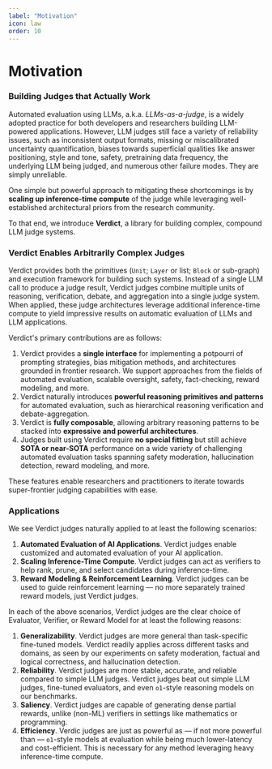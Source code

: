 ```yaml
---
label: "Motivation"
icon: law
order: 10
---
```


# Motivation

<!-- *TODO: rewrite; convey the lack of tooling in the emerging theme of scaling inference-time compute*
* no training needed
* a single reasoning trace (much faster than o1/o3)
* vast applications (reward model, verifiers, ad-hoc judges from natural language, etc.)
* single interface -->

### Building Judges that Actually Work

Automated evaluation using LLMs, a.k.a. *LLMs-as-a-judge*, is a widely adopted practice for both developers and researchers building LLM-powered applications. However, LLM judges still face a variety of reliability issues, such as inconsistent output formats, missing or miscalibrated uncertainty quantification, biases towards superficial qualities like answer positioning, style and tone, safety, pretraining data frequency, the underlying LLM being judged, and numerous other failure modes. They are simply unreliable.

One simple but powerful approach to mitigating these shortcomings is by **scaling up inference-time compute** of the judge while leveraging well-established architectural priors from the research community. 

To that end, we introduce **Verdict**, a library for building complex, compound LLM judge systems.

### Verdict Enables Arbitrarily Complex Judges

Verdict provides both the primitives (`Unit`; `Layer` or list; `Block` or sub-graph) and execution framework for building such systems. Instead of a single LLM call to produce a judge result, Verdict judges combine multiple units of reasoning, verification, debate, and aggregation into a single judge system. When applied, these judge architectures leverage additional inference-time compute to yield impressive results on automatic evaluation of LLMs and LLM applications. 

Verdict's primary contributions are as follows:
1. Verdict provides a **single interface** for implementing a potpourri of prompting strategies, bias mitigation methods, and architectures grounded in frontier research. We support approaches from the fields of automated evaluation, scalable oversight, safety, fact-checking, reward modeling, and more. 
2. Verdict naturally introduces **powerful reasoning primitives and patterns** for automated evaluation, such as hierarchical reasoning verification and debate-aggregation.
3. Verdict is **fully composable**, allowing arbitrary reasoning patterns to be stacked into **expressive and powerful architectures**.
4. Judges built using Verdict require **no special fitting** but still achieve **SOTA or near-SOTA** performance on a wide variety of challenging automated evaluation tasks spanning safety moderation, hallucination detection, reward modeling, and more.

These features enable researchers and practitioners to iterate towards super-frontier judging capabilities with ease.

### Applications

We see Verdict judges naturally applied to at least the following scenarios:

1. **Automated Evaluation of AI Applications**. Verdict judges enable customized and automated evaluation of your AI application.
2. **Scaling Inference-Time Compute**. Verdict judges can act as verifiers to help rank, prune, and select candidates during inference-time.
3. **Reward Modeling & Reinforcement Learning**. Verdict judges can be used to guide reinforcement learning –– no more separately trained reward models, just Verdict judges.

In each of the above scenarios, Verdict judges are the clear choice of Evaluator, Verifier, or Reward Model for at least the following reasons:

1. **Generalizability**. Verdict judges are more general than task-specific fine-tuned models. Verdict readily applies across different tasks and domains, as seen by our experiments on safety moderation, factual and logical correctness, and hallucination detection.
2. **Reliability**. Verdict judges are more stable, accurate, and reliable compared to simple LLM judges. Verdict judges beat out simple LLM judges, fine-tuned evaluators, and even `o1`-style reasoning models on our benchmarks.
3. **Saliency**. Verdict judges are capable of generating dense partial rewards, unlike (non-ML) verifiers in settings like mathematics or programming.
4. **Efficiency**. Verdic judges are just as powerful as –– if not more powerful than –– `o1`-style models at evaluation while being much lower-latency and cost-efficient. This is necessary for any method leveraging heavy inference-time compute.